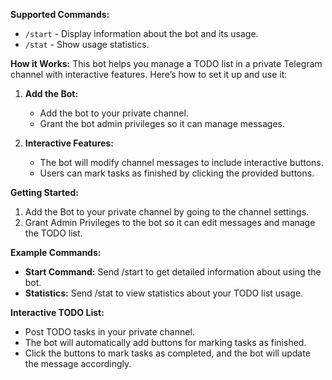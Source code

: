 <b>Supported Commands:</b>
- <code>/start</code> - Display information about the bot and its usage.
- <code>/stat</code> - Show usage statistics.

<b>How it Works:</b>
This bot helps you manage a TODO list in a private Telegram channel with interactive features\. Here’s how to set it up and use it:

1. <b>Add the Bot:</b>
   - Add the bot to your private channel.
   - Grant the bot admin privileges so it can manage messages.

2. <b>Interactive Features:</b>
   - The bot will modify channel messages to include interactive buttons.
   - Users can mark tasks as finished by clicking the provided buttons.

<b>Getting Started:</b>
1. Add the Bot to your private channel by going to the channel settings.
2. Grant Admin Privileges to the bot so it can edit messages and manage the TODO list.

<b>Example Commands:</b>
- <b>Start Command:</b> Send /start to get detailed information about using the bot.
- <b>Statistics:</b> Send /stat to view statistics about your TODO list usage.

<b>Interactive TODO List:</b>
- Post TODO tasks in your private channel.
- The bot will automatically add buttons for marking tasks as finished.
- Click the buttons to mark tasks as completed, and the bot will update the message accordingly.
